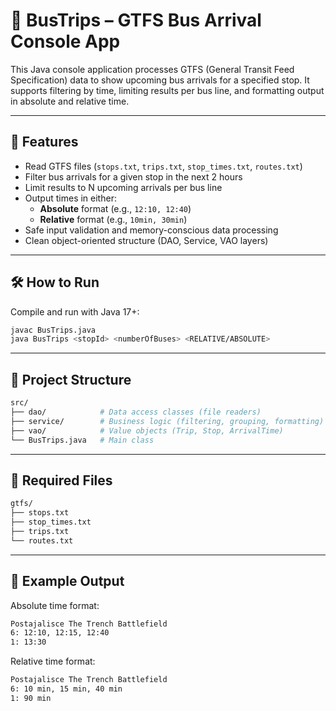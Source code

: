 # 🚌 BusTrips – GTFS Bus Arrival Console App

This Java console application processes GTFS (General Transit Feed Specification) data to show upcoming bus arrivals for a specified stop. 
It supports filtering by time, limiting results per bus line, and formatting output in absolute and relative time.

---

## 🚀 Features

- Read GTFS files (`stops.txt`, `trips.txt`, `stop_times.txt`, `routes.txt`)
- Filter bus arrivals for a given stop in the next 2 hours
- Limit results to N upcoming arrivals per bus line
- Output times in either:
    - **Absolute** format (e.g., `12:10, 12:40`)
    - **Relative** format (e.g., `10min, 30min`)
- Safe input validation and memory-conscious data processing
- Clean object-oriented structure (DAO, Service, VAO layers)

---

## 🛠️ How to Run

Compile and run with Java 17+:

```bash
javac BusTrips.java
java BusTrips <stopId> <numberOfBuses> <RELATIVE/ABSOLUTE>
```

---

## 📂 Project Structure

```bash
src/
├── dao/            # Data access classes (file readers)
├── service/        # Business logic (filtering, grouping, formatting)
├── vao/            # Value objects (Trip, Stop, ArrivalTime)
└── BusTrips.java   # Main class
```

---

## 📁 Required Files

```bash
gtfs/
├── stops.txt
├── stop_times.txt
├── trips.txt
└── routes.txt
```

---

## 🧪 Example Output

Absolute time format:
```bash
Postajalisce The Trench Battlefield
6: 12:10, 12:15, 12:40
1: 13:30
```


Relative time format:
```bash
Postajalisce The Trench Battlefield
6: 10 min, 15 min, 40 min
1: 90 min
```


